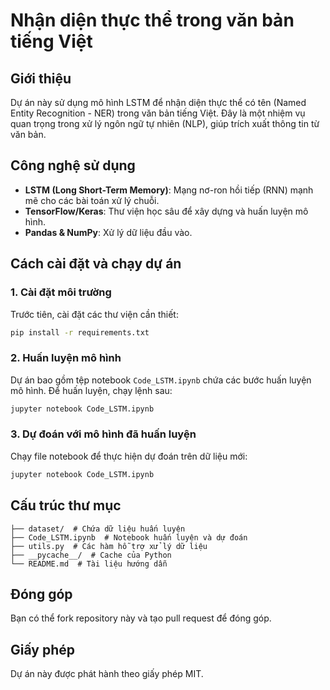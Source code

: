 # Nhận diện thực thể trong văn bản tiếng Việt

## Giới thiệu
Dự án này sử dụng mô hình LSTM để nhận diện thực thể có tên (Named Entity Recognition - NER) trong văn bản tiếng Việt. Đây là một nhiệm vụ quan trọng trong xử lý ngôn ngữ tự nhiên (NLP), giúp trích xuất thông tin từ văn bản.

## Công nghệ sử dụng
- **LSTM (Long Short-Term Memory)**: Mạng nơ-ron hồi tiếp (RNN) mạnh mẽ cho các bài toán xử lý chuỗi.
- **TensorFlow/Keras**: Thư viện học sâu để xây dựng và huấn luyện mô hình.
- **Pandas & NumPy**: Xử lý dữ liệu đầu vào.

## Cách cài đặt và chạy dự án

### 1. Cài đặt môi trường
Trước tiên, cài đặt các thư viện cần thiết:
```bash
pip install -r requirements.txt
```

### 2. Huấn luyện mô hình
Dự án bao gồm tệp notebook `Code_LSTM.ipynb` chứa các bước huấn luyện mô hình. Để huấn luyện, chạy lệnh sau:
```bash
jupyter notebook Code_LSTM.ipynb
```

### 3. Dự đoán với mô hình đã huấn luyện
Chạy file notebook để thực hiện dự đoán trên dữ liệu mới:
```bash
jupyter notebook Code_LSTM.ipynb
```

## Cấu trúc thư mục
```
├── dataset/  # Chứa dữ liệu huấn luyện
├── Code_LSTM.ipynb  # Notebook huấn luyện và dự đoán
├── utils.py  # Các hàm hỗ trợ xử lý dữ liệu
├── __pycache__/  # Cache của Python
└── README.md  # Tài liệu hướng dẫn
```

## Đóng góp
Bạn có thể fork repository này và tạo pull request để đóng góp.

## Giấy phép
Dự án này được phát hành theo giấy phép MIT.

